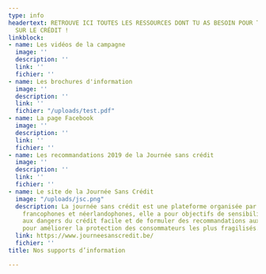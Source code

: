 ```yaml
---
type: info
headertext: RETROUVE ICI TOUTES LES RESSOURCES DONT TU AS BESOIN POUR TOUT SAVOIR
  SUR LE CRÉDIT !
linkblock:
- name: Les vidéos de la campagne
  image: ''
  description: ''
  link: ''
  fichier: ''
- name: Les brochures d'information
  image: ''
  description: ''
  link: ''
  fichier: "/uploads/test.pdf"
- name: La page Facebook
  image: ''
  description: ''
  link: ''
  fichier: ''
- name: Les recommandations 2019 de la Journée sans crédit
  image: ''
  description: ''
  link: ''
  fichier: ''
- name: Le site de la Journée Sans Crédit
  image: "/uploads/jsc.png"
  description: La journée sans crédit est une plateforme organisée par 31 associations
    francophones et néerlandophones, elle a pour objectifs de sensibiliser les consommateurs
    aux dangers du crédit facile et de formuler des recommandations aux pouvoirs publics
    pour améliorer la protection des consommateurs les plus fragilisés.
  link: https://www.journeesanscredit.be/
  fichier: ''
title: Nos supports d’information

---
```

